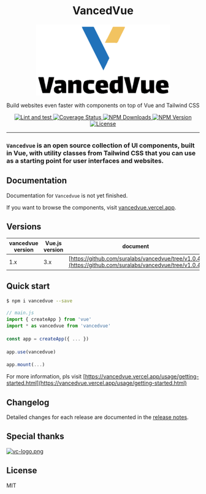 <div align="center">
  <h1>VancedVue</h1>
  <p>
    <a href="https://flowbite.com">
      <img alt="Vancedvue - Tailwind CSS components" width="350" src="./docs/public/assets/image/logo.png">
    </a>
  </p>
  <p>
    Build websites even faster with components on top of Vue and Tailwind CSS
  </p>
  <p>
    <a href="https://github.com/suralabs/vancedvue">
      <img src="https://github.com/semyon492/vancedvue/actions/workflows/main.yaml/badge.svg" alt="Lint and test">
    </a>
    <a href="https://coveralls.io/github/suralabs/vancedvue?branch=dev"> 
      <img src="https://coveralls.io/repos/github/suralabs/vancedvue/badge.svg?branch=dev" alt="Coverage Status">
    </a>
    <a href="https://www.npmjs.com/package/vancedvue">
      <img src="https://badgen.net/npm/dm/vancedvue" alt="NPM Downloads">
    </a>
    <a href="https://www.npmjs.com/package/vancedvue">
      <img src="https://badgen.net/npm/v/vancedvue" alt="NPM Version">
    </a>
    <a href="https://github.com/suralabs/vancedvue">
      <img src="https://badgen.net/github/license/suralabs/vancedvue" alt="License">
    </a>
  </p>
</div>

---

### `Vancedvue` is an open source collection of UI components, built in Vue, with utility classes from Tailwind CSS that you can use as a starting point for user interfaces and websites.

## Documentation

Documentation for `Vancedvue` is not yet finished.

If you want to browse the components, visit [vancedvue.vercel.app](vancedvue.vercel.app).

## Versions

| vancedvue version | Vue.js version | document                                                                                           |
|-------------|----------------|----------------------------------------------------------------------------------------------------------|
| 1.x         | 3.x            | [https://github.com/suralabs/vancedvue/tree/v1.0.4](https://github.com/suralabs/vancedvue/tree/v1.0.4) |

## Quick start

```bash
$ npm i vancedvue --save
```

```javascript
// main.js
import { createApp } from 'vue'
import * as vancedvue from 'vancedvue'

const app = createApp({ ... })

app.use(vancedvue)

app.mount(...)
```

For more information, pls visit [https://vancedvue.vercel.app/usage/getting-started.html](https://vancedvue.vercel.app/usage/getting-started.html)

## Changelog

Detailed changes for each release are documented in the [release notes](https://github.com/suralabs/vancedvue/releases).

## Special thanks

<p>
<a href="https://code.visualstudio.com/?from=vancedvue"><img width="250" src="https://code.visualstudio.com/assets/images/code-stable.png" alt="vc-logo.png"></a>
</p>

## License

MIT
